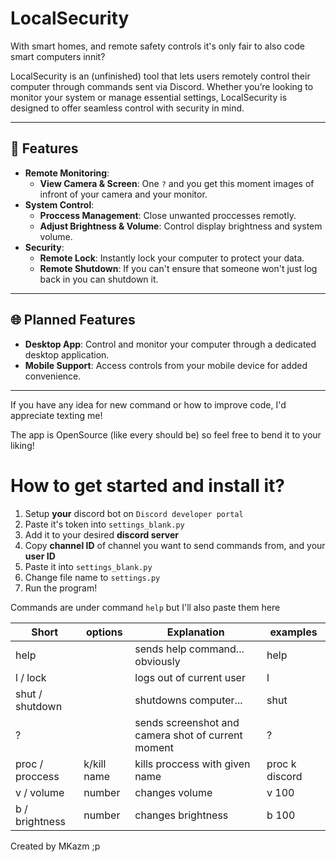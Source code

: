 # LocalSecurity

With smart homes, and remote safety controls it's only fair to also code smart computers innit?

LocalSecurity is an (unfinished) tool that lets users remotely control their computer through commands sent via Discord. Whether you’re looking to monitor your system or manage essential settings, LocalSecurity is designed to offer seamless control with security in mind.

---

## 🚀 Features

- **Remote Monitoring**:
  - **View Camera & Screen**: One `?` and you get this moment images of infront of your camera and your monitor.
- **System Control**:
  - **Proccess Management**: Close unwanted proccesses remotly.
  - **Adjust Brightness & Volume**: Control display brightness and system volume.
- **Security**:
  - **Remote Lock**: Instantly lock your computer to protect your data.
  - **Remote Shutdown**: If you can't ensure that someone won't just log back in you can shutdown it.

---

## 🌐 Planned Features

- **Desktop App**: Control and monitor your computer through a dedicated desktop application.
- **Mobile Support**: Access controls from your mobile device for added convenience.

---

If you have any idea for new command or how to improve code, I'd appreciate texting me!

The app is OpenSource (like every should be) so feel free to bend it to your liking!

# How to get started and install it?

1. Setup **your** discord bot on `Discord developer portal`
2. Paste it's token into `settings_blank.py`
3. Add it to your desired **discord server**
4. Copy **channel ID** of channel you want to send commands from, and your **user ID**
5. Paste it into `settings_blank.py`
6. Change file name to `settings.py`
7. Run the program!

Commands are under command `help` but I'll also paste them here

| Short           | options     | Explanation                                        | examples       |
| --------------- | ----------- | -------------------------------------------------- | -------------- |
| help            |             | sends help command... obviously                    | help           |
| l / lock        |             | logs out of current user                           | l              |
| shut / shutdown |             | shutdowns computer...                              | shut           |
| ?               |             | sends screenshot and camera shot of current moment | ?              |
| proc / proccess | k/kill name | kills proccess with given name                     | proc k discord |
| v / volume      | number      | changes volume                                     | v 100          |
| b / brightness  | number      | changes brightness                                 | b 100          |

Created by MKazm ;p

